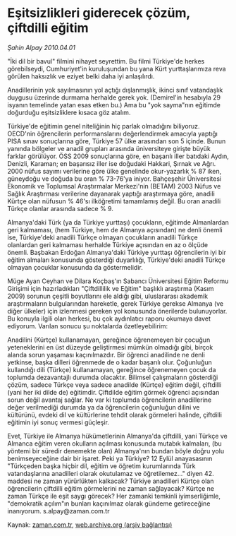 # Eşitsizlikleri giderecek çözüm, çiftdilli eğitim

*Şahin Alpay 2010.04.01*

<tr><td class="metin" colspan="2" style="padding-top: 20px; padding-left: 5px; ">"İki dil bir bavul" filmini nihayet seyrettim. Bu filmi Türkiye'de herkes görebilseydi, Cumhuriyet'in kuruluşundan bu yana Kürt yurttaşlarımıza reva görülen haksızlık ve eziyet belki daha iyi anlaşılırdı.</td></tr><tr><td class="metin" colspan="2" style="padding-top: 20px; padding-left: 5px; "><p>Anadillerinin yok sayılmasının yol açtığı dışlanmışlık, ikinci sınıf vatandaşlık duygusu üzerinde durmama herhalde gerek yok. (Demirel'in hesabıyla 29 isyanın temelinde yatan esas etken bu.) Ama bu "yok sayma"nın eğitimde doğurduğu eşitsizliklere kısaca göz atalım.
<p>Türkiye'de eğitimin genel niteliğinin hiç parlak olmadığını biliyoruz. OECD'nin öğrencilerin performanslarını değerlendirmek amacıyla yaptığı PISA sınav sonuçlarına göre, Türkiye 57 ülke arasından son 5 içinde. Bunun yanında bölgeler ve anadil grupları arasında üniversiteye girişte büyük farklar görülüyor. ÖSS 2009 sonuçlarına göre, en başarılı iller batıdaki Aydın, Denizli, Karaman; en başarısız iller ise doğudaki Hakkari, Şırnak ve Ağrı. 2000 nüfus sayımı verilerine göre ülke genelinde okur-yazarlık % 87 iken, güneydoğu ve doğuda bu oran % 73-76'ya iniyor. Bahçeşehir Üniversitesi Ekonomik ve Toplumsal Araştırmalar Merkezi'nin (BETAM) 2003 Nüfus ve Sağlık Araştırması verilerine dayanarak yaptığı araştırmaya göre, anadili Kürtçe olan nüfusun % 46'sı ilköğretimi tamamlamış değil. Bu oran anadili Türkçe olanlar arasında sadece % 9.
<p>Almanya'daki Türk (ya da Türkiye yurttaşı) çocukların, eğitimde Almanlardan geri kalmaması, (hem Türkiye, hem de Almanya açısından) ne denli önemli ise, Türkiye'deki anadili Türkçe olmayan çocukların anadili Türkçe olanlardan geri kalmaması herhalde Türkiye açısından en az o ölçüde önemli. Başbakan Erdoğan Almanya'daki Türkiye yurttaşı öğrencilerin iyi bir eğitim almaları konusunda gösterdiği duyarlılığı, Türkiye'deki anadili Türkçe olmayan çocuklar konusunda da göstermelidir.
<p>Müge Ayan Ceyhan ve Dilara Koçbaş'ın Sabancı Üniversitesi Eğitim Reformu Girişimi için hazırladıkları "Çiftdillilik ve Eğitim" başlıklı araştırma (Kasım 2009) sorunun çeşitli boyutlarını ele aldığı gibi, uluslararası akademik araştırmaların bulgularından hareketle, gerek Türkiye gerekse Almanya (ve diğer ülkeler) için izlenmesi gereken yol konusunda önerilerde bulunuyorlar. Bu konuyla ilgili olan herkesi, bu çok aydınlatıcı raporu okumaya davet ediyorum. Varılan sonucu şu noktalarda özetleyebilirim:
<p>Anadilini (Kürtçe) kullanamayan, gereğince öğrenemeyen bir çocuğun yeteneklerini en üst düzeyde geliştirmesi mümkün olmadığı gibi, birçok alanda sorun yaşaması kaçınılmazdır. Bir öğrenci anadilinde ne denli yetkinse, başka dilleri öğrenmede de o kadar başarılı olur. Çoğunluğun kullandığı dili (Türkçe) kullanamayan, gereğince öğrenemeyen çocuk da toplumda dezavantajlı durumda olacaktır. Bilimsel çalışmaların gösterdiği çözüm, sadece Türkçe veya sadece anadilde (Kürtçe) eğitim değil, çiftdilli (yani her iki dilde de) eğitimdir. Çiftdilde eğitim görmek öğrenci açısından sorun değil avantaj sağlar. Ne var ki toplumda öğrencilerin anadillerine değer verilmediği durumda ya da öğrencilerin çoğunluğun dilini ve kültürünü, evdeki dil ve kültürlerine tehdit olarak görmeleri halinde, çiftdilli eğitimin iyi sonuç vermesi güçleşir.
<p>Evet, Türkiye ile Almanya hükümetlerinin Almanya'da çiftdilli, yani Türkçe ve Almanca eğitim veren okulların açılması konusunda mutabık kalmaları, (bu yöntemi bir süredir denemekte olan) Almanya'nın bundan böyle doğru yolu benimseyeceğine dair bir işaret. Peki ya Türkiye? 12 Eylül anayasasının "Türkçeden başka hiçbir dil, eğitim ve öğretim kurumlarında Türk vatandaşlarına anadilleri olarak okutulamaz ve öğretilemez..." diyen 42. maddesi ne zaman yürürlükten kalkacak? Türkiye anadilleri Kürtçe olan öğrencilerin çiftdilli eğitim görmelerini ne zaman sağlayacak? Kürtçe ne zaman Türkçe ile eşit saygı görecek? Her zamanki temkinli iyimserliğimle, "demokratik açılım"ın bunları kaçınılmaz olarak gündeme getireceğine inanıyorum. s.alpay@zaman.com.tr<br/></p></p></p></p></p></p></td></tr>

Kaynak: [zaman.com.tr](http://zaman.com.tr/yazar.do?yazino=968012), [web.archive.org (arşiv bağlantısı)](http://web.archive.org/web/20100427144816/http://www.zaman.com.tr:80/yazar.do?yazino=968012)
